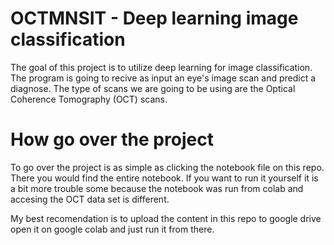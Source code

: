 # OCTMNSIT - Deep learning image classification
The goal of this project is to utilize deep learning for image classification. The program is going to recive as input an eye's image scan and predict a diagnose. The type of scans we are going to be using are the Optical Coherence Tomography (OCT) scans.

# How go over the project
To go over the project is as simple as clicking the notebook file on this repo. There you would find the entire notebook. If you want to run it yourself it is a bit more trouble some because the notebook was run from colab and accesing the OCT data set is different. 

My best recomendation is to upload the content in this repo to google drive open it on google colab and just run it from there.
